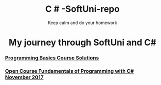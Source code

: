 <!--Making the header in center + pargraf--->
<h1 align="center">C # -SoftUni-repo</h1>
<p align = "center">Keep calm and do your homework</p>

<!--Adding Content-->
<h1 align="center"> My journey through SoftUni and C#</h1>

<!--C# Basics course exercises-->
<h3><a href="https://github.com/delian1986/SoftUni-C-Sharp-repo/tree/master/Programming%20Basics"><b>Programming Basics Course Solutions</b></a></h3>

<h3> <a href=""><b>Open Course Fundamentals of Programming with C# November 2017</b></a></h3>
